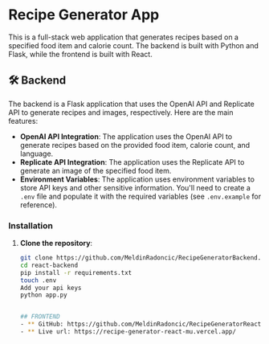 # Recipe Generator App

This is a full-stack web application that generates recipes based on a specified food item and calorie count. The backend is built with Python and Flask, while the frontend is built with React.

## 🛠 Backend

The backend is a Flask application that uses the OpenAI API and Replicate API to generate recipes and images, respectively. Here are the main features:

- **OpenAI API Integration**: The application uses the OpenAI API to generate recipes based on the provided food item, calorie count, and language.
- **Replicate API Integration**: The application uses the Replicate API to generate an image of the specified food item.
- **Environment Variables**: The application uses environment variables to store API keys and other sensitive information. You'll need to create a `.env` file and populate it with the required variables (see `.env.example` for reference).

### Installation

1. **Clone the repository**:
   ```bash
   git clone https://github.com/MeldinRadoncic/RecipeGeneratorBackend.git
   cd react-backend
   pip install -r requirements.txt
   touch .env
   Add your api keys
   python app.py


   ## FRONTEND
   - ** GitHub: https://github.com/MeldinRadoncic/RecipeGeneratorReact
   - ** Live url: https://recipe-generator-react-mu.vercel.app/


   

   










